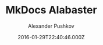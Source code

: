 ---
title: MkDocs Alabaster
github: https://github.com/notpushkin/mkdocs-alabaster
demo: https://mkdocs-alabaster.ale.sh/
author: Alexander Pushkov
ssg:
  - MkDocs
cms:
  - No Cms
date: 2016-01-29T22:40:46.000Z
description: Alabaster port for MkDocs
stale: true
---